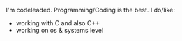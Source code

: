 I'm codeleaded.
Programming/Coding is the best.
I do/like:
  - working with C and also C++
  - working on os & systems level
